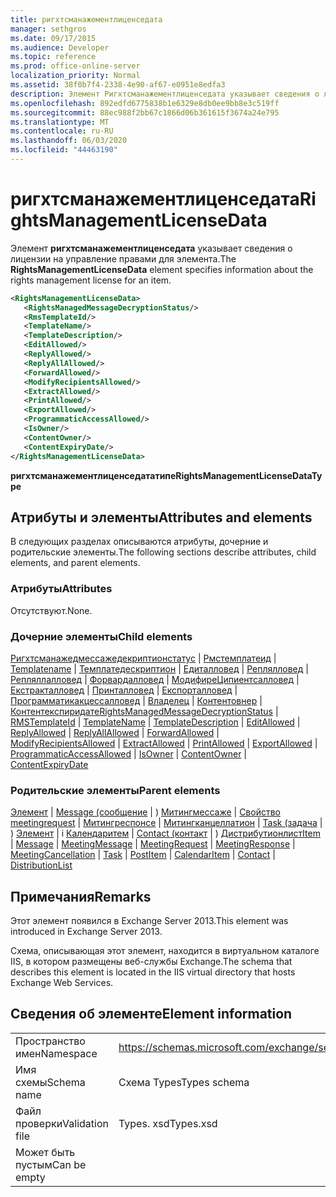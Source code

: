 ```yaml
---
title: ригхтсманажементлиценседата
manager: sethgros
ms.date: 09/17/2015
ms.audience: Developer
ms.topic: reference
ms.prod: office-online-server
localization_priority: Normal
ms.assetid: 38f0b7f4-2338-4e90-af67-e0951e8edfa3
description: Элемент Ригхтсманажементлиценседата указывает сведения о лицензии на управление правами для элемента.
ms.openlocfilehash: 892edfd6775838b1e6329e8db0ee9bb8e3c519ff
ms.sourcegitcommit: 88ec988f2bb67c1866d06b361615f3674a24e795
ms.translationtype: MT
ms.contentlocale: ru-RU
ms.lasthandoff: 06/03/2020
ms.locfileid: "44463190"
---
```

# <a name="rightsmanagementlicensedata"></a><span data-ttu-id="36420-103">ригхтсманажементлиценседата</span><span class="sxs-lookup"><span data-stu-id="36420-103">RightsManagementLicenseData</span></span>

<span data-ttu-id="36420-104">Элемент **ригхтсманажементлиценседата** указывает сведения о лицензии на управление правами для элемента.</span><span class="sxs-lookup"><span data-stu-id="36420-104">The **RightsManagementLicenseData** element specifies information about the rights management license for an item.</span></span> 
  
```XML
<RightsManagementLicenseData>
   <RightsManagedMessageDecryptionStatus/>
   <RmsTemplateId/>
   <TemplateName/>
   <TemplateDescription/>
   <EditAllowed/>
   <ReplyAllowed/>
   <ReplyAllAllowed/>
   <ForwardAllowed/>
   <ModifyRecipientsAllowed/>
   <ExtractAllowed/>
   <PrintAllowed/>
   <ExportAllowed/>
   <ProgrammaticAccessAllowed/>
   <IsOwner/>
   <ContentOwner/>
   <ContentExpiryDate/>
</RightsManagementLicenseData>
```

 <span data-ttu-id="36420-105">**ригхтсманажементлиценседататипе**</span><span class="sxs-lookup"><span data-stu-id="36420-105">**RightsManagementLicenseDataType**</span></span>
## <a name="attributes-and-elements"></a><span data-ttu-id="36420-106">Атрибуты и элементы</span><span class="sxs-lookup"><span data-stu-id="36420-106">Attributes and elements</span></span>

<span data-ttu-id="36420-107">В следующих разделах описываются атрибуты, дочерние и родительские элементы.</span><span class="sxs-lookup"><span data-stu-id="36420-107">The following sections describe attributes, child elements, and parent elements.</span></span>
  
### <a name="attributes"></a><span data-ttu-id="36420-108">Атрибуты</span><span class="sxs-lookup"><span data-stu-id="36420-108">Attributes</span></span>

<span data-ttu-id="36420-109">Отсутствуют.</span><span class="sxs-lookup"><span data-stu-id="36420-109">None.</span></span>
  
### <a name="child-elements"></a><span data-ttu-id="36420-110">Дочерние элементы</span><span class="sxs-lookup"><span data-stu-id="36420-110">Child elements</span></span>

<span data-ttu-id="36420-111">[Ригхтсманажедмессажедекриптионстатус](rightsmanagedmessagedecryptionstatus.md)  |  [Рмстемплатеид](rmstemplateid.md)  |  [Templatename](templatename.md)  |  [Темплатедескриптион](templatedescription.md)  |  [Едиталловед](editallowed.md)  |  [Реплялловед](replyallowed.md)  |  [Репляллалловед](replyallallowed.md)  |  [Форвардалловед](forwardallowed.md)  |  [МодифиреЦипиентсалловед](modifyrecipientsallowed.md)  |  [Екстракталловед](extractallowed.md)  |  [Принталловед](printallowed.md)  |  [Експорталловед](exportallowed.md)  |  [Программатикакцессалловед](programmaticaccessallowed.md)  |  [Владелец](isowner.md)  |  [Контентовнер](contentowner.md)  |  [Контентекспиридате](contentexpirydate.md)</span><span class="sxs-lookup"><span data-stu-id="36420-111">[RightsManagedMessageDecryptionStatus](rightsmanagedmessagedecryptionstatus.md) | [RMSTemplateId](rmstemplateid.md) | [TemplateName](templatename.md) | [TemplateDescription](templatedescription.md) | [EditAllowed](editallowed.md) | [ReplyAllowed](replyallowed.md) | [ReplyAllAllowed](replyallallowed.md) | [ForwardAllowed](forwardallowed.md) | [ModifyRecipientsAllowed](modifyrecipientsallowed.md) | [ExtractAllowed](extractallowed.md) | [PrintAllowed](printallowed.md) | [ExportAllowed](exportallowed.md) | [ProgrammaticAccessAllowed](programmaticaccessallowed.md) | [IsOwner](isowner.md) | [ContentOwner](contentowner.md) | [ContentExpiryDate](contentexpirydate.md)</span></span>
  
### <a name="parent-elements"></a><span data-ttu-id="36420-112">Родительские элементы</span><span class="sxs-lookup"><span data-stu-id="36420-112">Parent elements</span></span>

<span data-ttu-id="36420-113">[Элемент](item.md)  |  [Message (сообщение](message-ex15websvcsotherref.md)  |  ) [Митингмессаже](meetingmessage.md)  |  [Свойство meetingrequest](meetingrequest.md)  |  [Митингреспонсе](meetingresponse.md)  |  [Митингканцеллатион](meetingcancellation.md)  |  [Task (задача](task.md)  |  ) [Элемент](postitem.md)  |  i [Календаритем](calendaritem.md)  |  [Contact (контакт](contact.md)  |  ) [Дистрибутионлист](distributionlist.md)</span><span class="sxs-lookup"><span data-stu-id="36420-113">[Item](item.md) | [Message](message-ex15websvcsotherref.md) | [MeetingMessage](meetingmessage.md) | [MeetingRequest](meetingrequest.md) | [MeetingResponse](meetingresponse.md) | [MeetingCancellation](meetingcancellation.md) | [Task](task.md) | [PostItem](postitem.md) | [CalendarItem](calendaritem.md) | [Contact](contact.md) | [DistributionList](distributionlist.md)</span></span>
  
## <a name="remarks"></a><span data-ttu-id="36420-114">Примечания</span><span class="sxs-lookup"><span data-stu-id="36420-114">Remarks</span></span>

<span data-ttu-id="36420-115">Этот элемент появился в Exchange Server 2013.</span><span class="sxs-lookup"><span data-stu-id="36420-115">This element was introduced in Exchange Server 2013.</span></span>
  
<span data-ttu-id="36420-116">Схема, описывающая этот элемент, находится в виртуальном каталоге IIS, в котором размещены веб-службы Exchange.</span><span class="sxs-lookup"><span data-stu-id="36420-116">The schema that describes this element is located in the IIS virtual directory that hosts Exchange Web Services.</span></span>
  
## <a name="element-information"></a><span data-ttu-id="36420-117">Сведения об элементе</span><span class="sxs-lookup"><span data-stu-id="36420-117">Element information</span></span>

|||
|:-----|:-----|
|<span data-ttu-id="36420-118">Пространство имен</span><span class="sxs-lookup"><span data-stu-id="36420-118">Namespace</span></span>  <br/> |https://schemas.microsoft.com/exchange/services/2006/types  <br/> |
|<span data-ttu-id="36420-119">Имя схемы</span><span class="sxs-lookup"><span data-stu-id="36420-119">Schema name</span></span>  <br/> |<span data-ttu-id="36420-120">Схема Types</span><span class="sxs-lookup"><span data-stu-id="36420-120">Types schema</span></span>  <br/> |
|<span data-ttu-id="36420-121">Файл проверки</span><span class="sxs-lookup"><span data-stu-id="36420-121">Validation file</span></span>  <br/> |<span data-ttu-id="36420-122">Types. xsd</span><span class="sxs-lookup"><span data-stu-id="36420-122">Types.xsd</span></span>  <br/> |
|<span data-ttu-id="36420-123">Может быть пустым</span><span class="sxs-lookup"><span data-stu-id="36420-123">Can be empty</span></span>  <br/> ||
   

